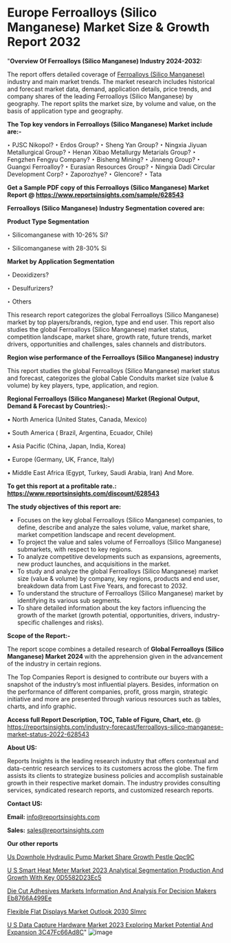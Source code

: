 # Europe Ferroalloys (Silico Manganese) Market Size & Growth Report 2032

"<strong>Overview Of Ferroalloys (Silico Manganese) Industry 2024-2032:</strong>

The report offers detailed coverage of <a href=https://www.reportsinsights.com/sample/628543>Ferroalloys (Silico Manganese)</a> industry and main market trends. The market research includes historical and forecast market data, demand, application details, price trends, and company shares of the leading Ferroalloys (Silico Manganese) by geography. The report splits the market size, by volume and value, on the basis of application type and geography.

<strong>The Top key vendors in Ferroalloys (Silico Manganese) Market include are:- </strong>

‣ PJSC Nikopol?
‣ Erdos Group?
‣ Sheng Yan Group?
‣ Ningxia Jiyuan Metallurgical Group?
‣ Henan Xibao Metallurgy Metarials Group?
‣ Fengzhen Fengyu Company?
‣ Bisheng Mining?
‣ Jinneng Group?
‣ Guangxi Ferroalloy?
‣ Eurasian Resources Group?
‣ Ningxia Dadi Circular Development Corp?
‣ Zaporozhye?
‣ Glencore?
‣ Tata

<strong>Get a Sample PDF copy of this Ferroalloys (Silico Manganese) Market Report </strong><strong>@ <a href=https://www.reportsinsights.com/sample/628543 style=color:#0000ff;>https://www.reportsinsights.com/sample/628543</a> </strong>

<strong>Ferroalloys (Silico Manganese) Industry Segmentation covered are:</strong>

<strong>Product Type Segmentation</strong>

‣    Silicomanganese with 10-26% Si?

‣ Silicomanganese with 28-30% Si

<strong>Market by Application Segmentation</strong>

‣   Deoxidizers?

‣ Desulfurizers?

‣ Others

This research report categorizes the global Ferroalloys (Silico Manganese) market by top players/brands, region, type and end user. This report also studies the global Ferroalloys (Silico Manganese) market status, competition landscape, market share, growth rate, future trends, market drivers, opportunities and challenges, sales channels and distributors.

<strong>Region wise performance of the Ferroalloys (Silico Manganese) industry</strong><strong> </strong>

This report studies the global Ferroalloys (Silico Manganese) market status and forecast, categorizes the global Cable Conduits market size (value &amp; volume) by key players, type, application, and region. 

<strong>Regional Ferroalloys (Silico Manganese) Market (Regional Output, Demand &amp; Forecast by Countries):-</strong>

• North America (United States, Canada, Mexico)

• South America ( Brazil, Argentina, Ecuador, Chile)

• Asia Pacific (China, Japan, India, Korea)

• Europe (Germany, UK, France, Italy)

• Middle East Africa (Egypt, Turkey, Saudi Arabia, Iran) And More.

<strong>To get this report at a profitable rate.: <a href=https://www.reportsinsights.com/discount/628543 style=color:#0000ff;>https://www.reportsinsights.com/discount/628543</a></strong>

<strong>The study objectives of this report are:</strong>
<ul>
  <li>Focuses on the key global Ferroalloys (Silico Manganese) companies, to define, describe and analyze the sales volume, value, market share, market competition landscape and recent development.</li>
  <li>To project the value and sales volume of Ferroalloys (Silico Manganese) submarkets, with respect to key regions.</li>
  <li>To analyze competitive developments such as expansions, agreements, new product launches, and acquisitions in the market.</li>
  <li>To study and analyze the global Ferroalloys (Silico Manganese) market size (value &amp; volume) by company, key regions, products and end user, breakdown data from Last Five Years, and forecast to 2032.</li>
  <li>To understand the structure of Ferroalloys (Silico Manganese) market by identifying its various sub segments.</li>
  <li>To share detailed information about the key factors influencing the growth of the market (growth potential, opportunities, drivers, industry-specific challenges and risks).</li>
</ul>
<strong>Scope of the Report:-</strong><strong> </strong>

The report scope combines a detailed research of <strong>Global Ferroalloys (Silico Manganese) Market 2024 </strong>with the apprehension given in the advancement of the industry in certain regions.

The Top Companies Report is designed to contribute our buyers with a snapshot of the industry’s most influential players. Besides, information on the performance of different companies, profit, gross margin, strategic initiative and more are presented through various resources such as tables, charts, and info graphic.

<strong>Access full Report Description, TOC, Table of Figure, Chart, etc. </strong>@   <a href=https://reportsinsights.com/industry-forecast/ferroalloys-silico-manganese-market-status-2022-628543 style=color:#0000ff;>https://reportsinsights.com/industry-forecast/ferroalloys-silico-manganese-market-status-2022-628543</a>

<strong>About US:</strong>

Reports Insights is the leading research industry that offers contextual and data-centric research services to its customers across the globe. The firm assists its clients to strategize business policies and accomplish sustainable growth in their respective market domain. The industry provides consulting services, syndicated research reports, and customized research reports.

<strong>Contact US:</strong>

<p class=""""><b>Email:</b> <a href=mailto:info@reportsinsights.com>info@reportsinsights.com</a></p>
<p class=""""><b>Sales:</b> <a href=mailto:sales@reportsinsights.com>sales@reportsinsights.com</a></p>

<strong>Our other reports</strong>

<a href=https://www.linkedin.com/pulse/us-downhole-hydraulic-pump-market-share-growth-pestle-qpc9c/>Us Downhole Hydraulic Pump Market Share Growth Pestle Qpc9C</a>

<a href=https://medium.com/@singhaakesh50/u-s-smart-heat-meter-market-2023-analytical-segmentation-production-and-growth-with-key-0d5582d23ec5>U S Smart Heat Meter Market 2023 Analytical Segmentation Production And Growth With Key 0D5582D23Ec5</a>

<a href=https://medium.com/@aanandimane055/die-cut-adhesives-markets-information-and-analysis-for-decision-makers-eb8766a499ee>Die Cut Adhesives Markets Information And Analysis For Decision Makers Eb8766A499Ee</a>

<a href=https://www.linkedin.com/pulse/flexible-flat-displays-market-outlook-2030-slmrc/>Flexible Flat Displays Market Outlook 2030 Slmrc</a>

<a href=https://medium.com/@aanarkumar6/u-s-data-capture-hardware-market-2023-exploring-market-potential-and-expansion-3c47fc66ad8c>U S Data Capture Hardware Market 2023 Exploring Market Potential And Expansion 3C47Fc66Ad8C</a>"
![image](https://github.com/Reportsinsights123/RIgrowth/assets/158415881/dae9dfc3-a2b8-48b0-89b2-4de86d9d4bfa)
